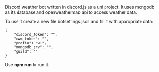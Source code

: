 Discord weather bot written in discord.js as a uni project.
It uses mongodb as its database and openweathermap api to access weather data.

To use it create a new file botsettings.json and fill it with appropriate data:
```
{
	"discord_token": "",
	"owm_token": "",
	"prefix": "w!",
	"mongodb_srv": "",
	"guild": ""
}
```

Use **npm run** to run it.
